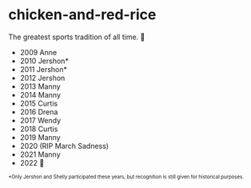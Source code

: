 # chicken-and-red-rice
The greatest sports tradition of all time. 🐐

- 2009 Anne
- 2010 Jershon*
- 2011 Jershon*
- 2012 Jershon
- 2013 Manny
- 2014 Manny
- 2015 Curtis
- 2016 Drena
- 2017 Wendy
- 2018 Curtis
- 2019 Manny
- 2020 (RIP March Sadness)
- 2021 Manny
- 2022 👑

<sub><sup>*Only Jershon and Shelly participated these years, but recognition is still given for historical purposes.</sup></sub>
